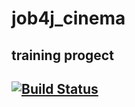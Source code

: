 # job4j_cinema
## training progect 
## [![Build Status](https://travis-ci.org/ogneyar79/job4j_cinema.svg?branch=master)](https://travis-ci.org/ogneyar79/job4j_cinema)
